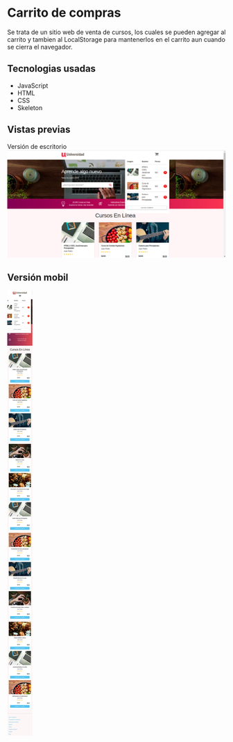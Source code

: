 # Carrito de compras
Se trata de un sitio web de venta de cursos, los cuales se pueden agregar al carrito y tambien al LocalStorage para mantenerlos en el carrito aun cuando se cierra el navegador.

## Tecnologias usadas
* JavaScript
* HTML
* CSS
* Skeleton

## Vistas previas
Versión de escritorio
![Alt text](img/desktop-preview.png?raw=true "Escritorio")

## Versión mobil
![Alt text](img/mobil-preview.png?raw=true "Mobil")